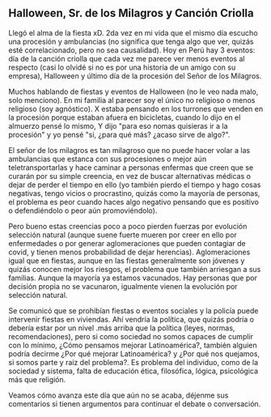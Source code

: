 <h2 class="center-align blue-text text-darken-3">
Halloween, Sr. de los Milagros y Canción Criolla
</h2>

Llegó el alma de la fiesta xD. 2da vez en mi vida que el mismo día escucho una procesión y ambulancias (no significa que tenga algo que ver, quizás esté correlacionado, pero no sea causalidad). Hoy en Perú hay 3 eventos: día de la canción criolla que cada vez me parece ver menos eventos al respecto (casi lo olvidé si no es por una historia de un amigo con su empresa), Halloween y último día de la procesión del Señor de los Milagros.
                    
Muchos hablando de fiestas y eventos de Halloween (no le veo nada malo, solo menciono). En mi familia al parecer soy el único no religioso o menos religioso (soy agnóstico). X estaba pensando en los turrones que venden en la procesión porque estaban afuera en bicicletas, cuando lo dijo en el almuerzo pensé lo mismo, Y dijo "para eso nomas quisieras ir a la procesión" y yo pensé "si, ¿para qué más? ¿acaso sirve de algo?". 

El señor de los milagros es tan milagroso que no puede hacer volar a las ambulancias que estanca con sus procesiones o mejor aún teletransportarlas y hace caminar a personas enfermas que creen que se curarán por su simple creencia, en vez de buscar alternativas médicas o dejar de perder el tiempo en ello (yo también pierdo el tiempo y hago cosas negativas, tengo vicios o procrastino, quizás como la mayoría de personas, el problema es peor cuando haces algo negativo pensando que es positivo o defendiéndolo o peor aún promoviéndolo).
                    
Pero bueno estas creencias poco a poco pierden fuerzas por evolución selección natural (aunque suene fuerte mueren por creer en ello por enfermedades o por generar aglomeraciones que pueden contagiar de covid, y tienen menos probabilidad de dejar herencias). Aglomeraciones igual que en fiestas, aunque en las fiestas generalmente son jóvenes y quizás conocen mejor los riesgos, el problema que también arriesgan a sus familias. Aunque la mayoría ya estamos vacunados. Hay personas que por decisión propia no se vacunaron, igualmente vienen la evolución por selección natural.
                    
Se comunicó que se prohibían fiestas o eventos sociales y la policía puede intervenir fiestas en viviendas. Ahí vendría la política, que quizás podría o debería estar por un nivel .más arriba que la política (leyes, normas, recomendaciones), pero si como sociedad no somos capaces de cumplir con lo mínimo, ¿Cómo pensamos mejorar Latinoamérica?, también alguien podría decirme ¿Por qué mejorar Latinoamérica? y ¿Por qué nos quejamos, si somos parte y raíz del problema?. Es problema del individuo, como de la sociedad y sistema, falta de educación ética, filosófica, lógica, psicológica más que religión.
                    
Veamos cómo avanza este día que aún no se acaba, déjenme sus comentarios si tienen argumentos para continuar el debate o conversación.